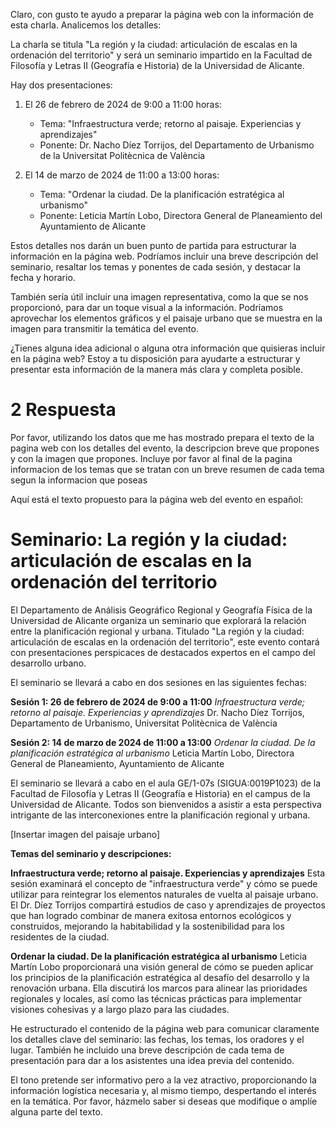Claro, con gusto te ayudo a preparar la página web con la información de esta charla. Analicemos los detalles:

La charla se titula "La región y la ciudad: articulación de escalas en la ordenación del territorio" y será un seminario impartido en la Facultad de Filosofía y Letras II (Geografía e Historia) de la Universidad de Alicante.

Hay dos presentaciones:

1. El 26 de febrero de 2024 de 9:00 a 11:00 horas:
   - Tema: "Infraestructura verde; retorno al paisaje. Experiencias y aprendizajes"
   - Ponente: Dr. Nacho Díez Torrijos, del Departamento de Urbanismo de la Universitat Politècnica de València

2. El 14 de marzo de 2024 de 11:00 a 13:00 horas:
   - Tema: "Ordenar la ciudad. De la planificación estratégica al urbanismo"
   - Ponente: Leticia Martín Lobo, Directora General de Planeamiento del Ayuntamiento de Alicante

Estos detalles nos darán un buen punto de partida para estructurar la información en la página web. Podríamos incluir una breve descripción del seminario, resaltar los temas y ponentes de cada sesión, y destacar la fecha y horario. 

También sería útil incluir una imagen representativa, como la que se nos proporcionó, para dar un toque visual a la información. Podríamos aprovechar los elementos gráficos y el paisaje urbano que se muestra en la imagen para transmitir la temática del evento.

¿Tienes alguna idea adicional o alguna otra información que quisieras incluir en la página web? Estoy a tu disposición para ayudarte a estructurar y presentar esta información de la manera más clara y completa posible.

# 2 Respuesta
Por favor, utilizando los datos que me has mostrado prepara el texto de la pagina web con los detalles del evento, la descripcion breve que propones y con la imagen que propones. Incluye por favor al final de la pagina informacion de los temas que se tratan con un breve resumen de cada tema segun la informacion que poseas

Aquí está el texto propuesto para la página web del evento en español:

<h1>Seminario: La región y la ciudad: articulación de escalas en la ordenación del territorio</h1>

El Departamento de Análisis Geográfico Regional y Geografía Física de la Universidad de Alicante organiza un seminario que explorará la relación entre la planificación regional y urbana. Titulado "La región y la ciudad: articulación de escalas en la ordenación del territorio", este evento contará con presentaciones perspicaces de destacados expertos en el campo del desarrollo urbano.

El seminario se llevará a cabo en dos sesiones en las siguientes fechas:

<b>Sesión 1: 26 de febrero de 2024 de 9:00 a 11:00</b>
<i>Infraestructura verde; retorno al paisaje. Experiencias y aprendizajes</i>
Dr. Nacho Díez Torrijos, Departamento de Urbanismo, Universitat Politècnica de València

<b>Sesión 2: 14 de marzo de 2024 de 11:00 a 13:00</b>
<i>Ordenar la ciudad. De la planificación estratégica al urbanismo</i>
Leticia Martín Lobo, Directora General de Planeamiento, Ayuntamiento de Alicante

El seminario se llevará a cabo en el aula GE/1-07s (SIGUA:0019P1023) de la Facultad de Filosofía y Letras II (Geografía e Historia) en el campus de la Universidad de Alicante. Todos son bienvenidos a asistir a esta perspectiva intrigante de las interconexiones entre la planificación regional y urbana.

[Insertar imagen del paisaje urbano]

<b>Temas del seminario y descripciones:</b>

<b>Infraestructura verde; retorno al paisaje. Experiencias y aprendizajes</b>
Esta sesión examinará el concepto de "infraestructura verde" y cómo se puede utilizar para reintegrar los elementos naturales de vuelta al paisaje urbano. El Dr. Díez Torrijos compartirá estudios de caso y aprendizajes de proyectos que han logrado combinar de manera exitosa entornos ecológicos y construidos, mejorando la habitabilidad y la sostenibilidad para los residentes de la ciudad.

<b>Ordenar la ciudad. De la planificación estratégica al urbanismo</b>
Leticia Martín Lobo proporcionará una visión general de cómo se pueden aplicar los principios de la planificación estratégica al desafío del desarrollo y la renovación urbana. Ella discutirá los marcos para alinear las prioridades regionales y locales, así como las técnicas prácticas para implementar visiones cohesivas y a largo plazo para las ciudades.

He estructurado el contenido de la página web para comunicar claramente los detalles clave del seminario: las fechas, los temas, los oradores y el lugar. También he incluido una breve descripción de cada tema de presentación para dar a los asistentes una idea previa del contenido.

El tono pretende ser informativo pero a la vez atractivo, proporcionando la información logística necesaria y, al mismo tiempo, despertando el interés en la temática. Por favor, házmelo saber si deseas que modifique o amplíe alguna parte del texto.
